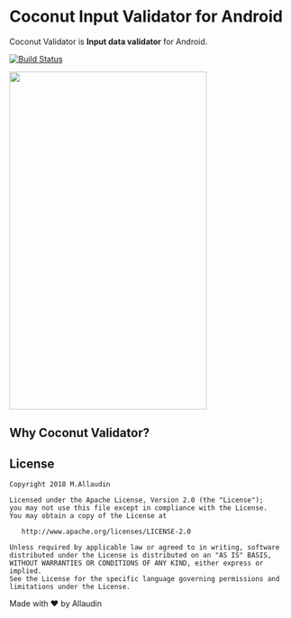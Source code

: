 
# Coconut Input Validator for Android

Coconut Validator is **Input data validator** for Android.

[![Build Status](https://travis-ci.org/allaudin/coconut.svg?branch=master)](https://travis-ci.org/allaudin/coconut)

<img src="https://github.com/allaudin/coconut-input-validator/blob/master/coconut.gif" width="350" height="600" />

## Why Coconut Validator?




License
-------

    Copyright 2018 M.Allaudin

    Licensed under the Apache License, Version 2.0 (the "License");
    you may not use this file except in compliance with the License.
    You may obtain a copy of the License at

       http://www.apache.org/licenses/LICENSE-2.0

    Unless required by applicable law or agreed to in writing, software
    distributed under the License is distributed on an "AS IS" BASIS,
    WITHOUT WARRANTIES OR CONDITIONS OF ANY KIND, either express or implied.
    See the License for the specific language governing permissions and
    limitations under the License.

Made with :heart: by Allaudin
